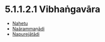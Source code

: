 # 5.1.1.2.1 Vibhaṅgavāra

* [Nahetu](5.1.1.2.1/Nahetu.md)
* [Naārammaṇādi](5.1.1.2.1/Naarammanadi.md)
* [Napurejātādi](5.1.1.2.1/Napurejatadi.md)
